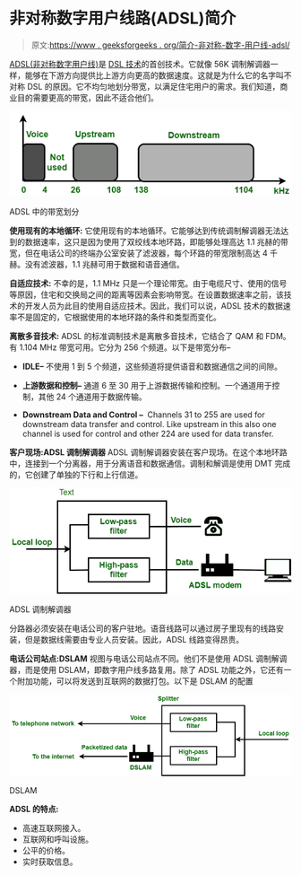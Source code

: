 # 非对称数字用户线路(ADSL)简介

> 原文:[https://www . geeksforgeeks . org/简介-非对称-数字-用户线-adsl/](https://www.geeksforgeeks.org/introduction-to-asymmetric-digital-subscriber-line-adsl/)

[ADSL(非对称数字用户线)](https://www.geeksforgeeks.org/adsl-full-form/)是 [DSL 技术](https://www.geeksforgeeks.org/digital-subscriber-line-dsl/)的首创技术。它就像 56K 调制解调器一样，能够在下游方向提供比上游方向更高的数据速度。这就是为什么它的名字叫不对称 DSL 的原因。它不均匀地划分带宽，以满足住宅用户的需求。我们知道，商业目的需要更高的带宽，因此不适合他们。

[![](img/6f07fc5dc55478e538759dffefb576f6.png)](https://media.geeksforgeeks.org/wp-content/uploads/20201109114029/BADSL.png)

ADSL 中的带宽划分

**使用现有的本地循环:**
它使用现有的本地循环。它能够达到传统调制解调器无法达到的数据速率，这只是因为使用了双绞线本地环路，即能够处理高达 1.1 兆赫的带宽，但在电话公司的终端办公室安装了滤波器，每个环路的带宽限制高达 4 千赫。没有滤波器，1.1 兆赫可用于数据和语音通信。

**自适应技术:**
不幸的是，1.1 MHz 只是一个理论带宽。由于电缆尺寸、使用的信号等原因，住宅和交换局之间的距离等因素会影响带宽。在设置数据速率之前，该技术的开发人员为此目的使用自适应技术。因此，我们可以说，ADSL 技术的数据速率不是固定的，它根据使用的本地环路的条件和类型而变化。

**离散多音技术:**
ADSL 的标准调制技术是离散多音技术，它结合了 QAM 和 FDM。有 1.104 MHz 带宽可用。它分为 256 个频道。以下是带宽分布–

*   **IDLE–**
    不使用 1 到 5 个频道，这些频道将提供语音和数据通信之间的间隙。

*   **上游数据和控制–**
    通道 6 至 30 用于上游数据传输和控制。一个通道用于控制，其他 24 个通道用于数据传输。

*   **Downstream Data and Control –** 
    Channels 31 to 255 are used for downstream data transfer and control. Like upstream in this also one channel is used for control and other 224 are used for data transfer. 

**客户现场:ADSL 调制解调器**
ADSL 调制解调器安装在客户现场。在这个本地环路中，连接到一个分离器，用于分离语音和数据通信。调制和解调是使用 DMT 完成的，它创建了单独的下行和上行信道。

[![](img/10cf2f19309b52e3e4b7219aac7de8c1.png)](https://media.geeksforgeeks.org/wp-content/uploads/20201109115444/ADSLM.png)

ADSL 调制解调器

分路器必须安装在电话公司的客户驻地。语音线路可以通过房子里现有的线路安装，但是数据线需要由专业人员安装。因此，ADSL 线路变得昂贵。

**电话公司站点:DSLAM**
视图与电话公司站点不同。他们不是使用 ADSL 调制解调器，而是使用 DSLAM，即数字用户线多路复用。除了 ADSL 功能之外，它还有一个附加功能，可以将发送到互联网的数据打包。以下是 DSLAM 的配置

[![](img/8bced8824c353c459ae3ecbd4041b42a.png)](https://media.geeksforgeeks.org/wp-content/uploads/20201109120355/ADSLM1.png)

DSLAM

**ADSL 的特点:**

*   高速互联网接入。
*   互联网和呼叫设施。
*   公平的价格。
*   实时获取信息。